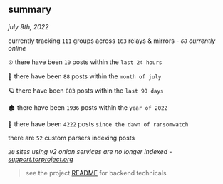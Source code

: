 
## summary
_july 9th, 2022_

currently tracking `111` groups across `163` relays & mirrors - _`68` currently online_

⏲ there have been `10` posts within the `last 24 hours`

🦈 there have been `88` posts within the `month of july`

🪐 there have been `883` posts within the `last 90 days`

🏚 there have been `1936` posts within the `year of 2022`

🦕 there have been `4222` posts `since the dawn of ransomwatch`

there are `52` custom parsers indexing posts

_`20` sites using v2 onion services are no longer indexed - [support.torproject.org](https://support.torproject.org/onionservices/v2-deprecation/)_

> see the project [README](https://github.com/joshhighet/ransomwatch#ransomwatch--) for backend technicals
